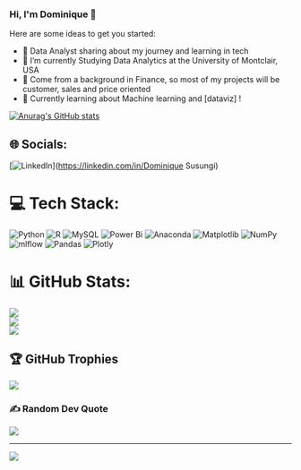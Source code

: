 ### Hi, I'm Dominique 👋
 
Here are some ideas to get you started:

- 🔭 Data Analyst sharing about my journey and learning in tech<br/>
- 🌱 I’m currently Studying Data Analytics at the University of Montclair, USA<br/>
- 👯 Come from a background in Finance, so most of my projects will be customer, sales and price oriented<br/>
- 🤔 Currently learning about Machine learning and [dataviz] !<br/>

[![Anurag's GitHub stats](https://github-readme-stats.vercel.app/api?username=susungi&show_icons=true&theme=gotham)](https://github.com/anuraghazra/github-readme-stats)

## 🌐 Socials:
[![LinkedIn](https://img.shields.io/badge/LinkedIn-%230077B5.svg?logo=linkedin&logoColor=white)](https://linkedin.com/in/Dominique Susungi) 

# 💻 Tech Stack:
![Python](https://img.shields.io/badge/python-3670A0?style=for-the-badge&logo=python&logoColor=ffdd54) ![R](https://img.shields.io/badge/r-%23276DC3.svg?style=for-the-badge&logo=r&logoColor=white) ![MySQL](https://img.shields.io/badge/mysql-%2300000f.svg?style=for-the-badge&logo=mysql&logoColor=white) ![Power Bi](https://img.shields.io/badge/power_bi-F2C811?style=for-the-badge&logo=powerbi&logoColor=black) ![Anaconda](https://img.shields.io/badge/Anaconda-%2344A833.svg?style=for-the-badge&logo=anaconda&logoColor=white) ![Matplotlib](https://img.shields.io/badge/Matplotlib-%23ffffff.svg?style=for-the-badge&logo=Matplotlib&logoColor=black) ![NumPy](https://img.shields.io/badge/numpy-%23013243.svg?style=for-the-badge&logo=numpy&logoColor=white) ![mlflow](https://img.shields.io/badge/mlflow-%23d9ead3.svg?style=for-the-badge&logo=numpy&logoColor=blue) ![Pandas](https://img.shields.io/badge/pandas-%23150458.svg?style=for-the-badge&logo=pandas&logoColor=white) ![Plotly](https://img.shields.io/badge/Plotly-%233F4F75.svg?style=for-the-badge&logo=plotly&logoColor=white)
# 📊 GitHub Stats:
![](https://github-readme-stats.vercel.app/api?username=Susungi&theme=dark&hide_border=false&include_all_commits=false&count_private=false)<br/>
![](https://github-readme-streak-stats.herokuapp.com/?user=Susungi&theme=dark&hide_border=false)<br/>
![](https://github-readme-stats.vercel.app/api/top-langs/?username=Susungi&theme=dark&hide_border=false&include_all_commits=false&count_private=false&layout=compact)

## 🏆 GitHub Trophies
![](https://github-profile-trophy.vercel.app/?username=Susungi&theme=radical&no-frame=false&no-bg=true&margin-w=4)

### ✍️ Random Dev Quote
![](https://quotes-github-readme.vercel.app/api?type=horizontal&theme=radical)

---
[![](https://visitcount.itsvg.in/api?id=Susungi&icon=0&color=0)](https://visitcount.itsvg.in)

<!-- Proudly created with GPRM ( https://gprm.itsvg.in ) -->
